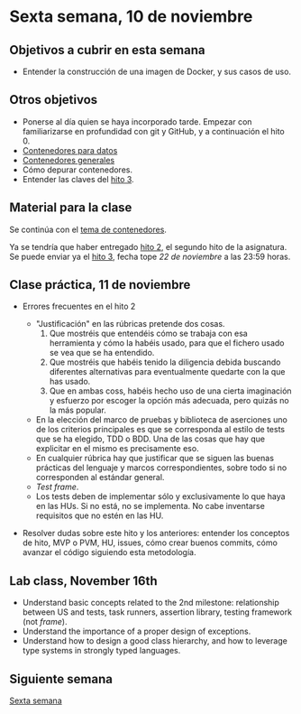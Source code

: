 # Sexta semana, 10 de noviembre

## Objetivos a cubrir en esta semana

* Entender la construcción de una imagen de Docker, y sus casos de
  uso.


## Otros objetivos
* Ponerse al día quien se haya incorporado tarde. Empezar con
  familiarizarse en profundidad con git y GitHub, y a continuación el
  hito 0.
* [Contenedores para datos](http://jj.github.io/CC/documentos/temas/Contenedores.html#contenedores-de-datos)
* [Contenedores generales](http://jj.github.io/CC/documentos/temas/Contenedores.html#usando-dockerfiles)
* Cómo depurar contenedores.
* Entender las claves del [hito 3](https:///jj.github.io/CC/documentos/proyecto/3.Docker).

## Material para la clase

Se continúa con el
[tema de contenedores](http://jj.github.io/CC/documentos/temas/Contenedores.html).

Ya se tendría que haber entregado [hito 2](https:///jj.github.io/CC/documentos/proyecto/2.Tests),
  el segundo hito de la asignatura. Se puede enviar ya
  el [hito 3](https:///jj.github.io/CC/documentos/proyecto/3.Docker),
  fecha tope *22 de noviembre* a las 23:59 horas.

## Clase práctica, 11 de noviembre

* Errores frecuentes en el hito 2
  * "Justificación" en las rúbricas pretende dos cosas.
    1. Que mostréis que entendéis cómo se trabaja con esa herramienta
       y cómo la habéis usado, para que el fichero usado se vea que se
       ha entendido.
    2. Que mostréis que habéis tenido la diligencia debida buscando
       diferentes alternativas para eventualmente quedarte con la que
       has usado.
    3. Que en ambas coss, habéis hecho uso de una cierta imaginación y
       esfuerzo por escoger la opción más adecuada, pero quizás no la
       más popular.
   * En la elección del marco de pruebas y biblioteca de aserciones
     uno de los criterios principales es que se corresponda al estilo
     de tests que se ha elegido, TDD o BDD. Una de las cosas que hay
     que explicitar en el mismo es precisamente eso.
   * En cualquier rúbrica hay que justificar que se siguen las buenas
     prácticas del lenguaje y marcos correspondientes, sobre todo si
     no corresponden al estándar general.
   * *Test frame*.
   * Los tests deben de implementar sólo y exclusivamente lo que haya
     en las HUs. Si no está, no se implementa. No cabe inventarse
     requisitos que no estén en las HU.

* Resolver dudas sobre este hito y los anteriores: entender los
  conceptos de hito, MVP o PVM, HU, issues, cómo crear buenos commits,
  cómo avanzar el código siguiendo esta metodología.

## Lab class, November 16th

* Understand basic concepts related to the 2nd milestone: relationship
  between US and tests, task runners, assertion library, testing
  framework (not *frame*).
* Understand the importance of a proper design of exceptions.
* Understand how to design a good class hierarchy, and how to leverage
  type systems in strongly typed languages.

## Siguiente semana

[Sexta semana](06-semana.md)
